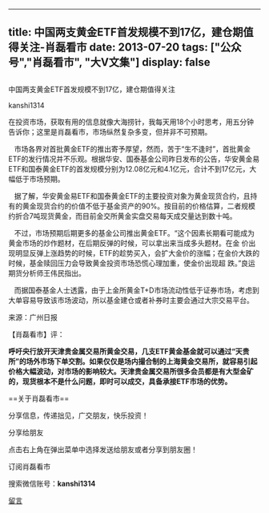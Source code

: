 
---
title:  中国两支黄金ETF首发规模不到17亿，建仓期值得关注-肖磊看市
date: 2013-07-20
tags: ["公众号","肖磊看市", "大V文集"]
display: false
---


## 



中国两支黄金ETF首发规模不到17亿，建仓期值得关注




kanshi1314




在投资市场，获取有用的信息就像大海捞针，我每天用18个小时思考，用五分钟告诉你；这里是肖磊看市，市场纵然复杂多变，但并非不可预期。


 &nbsp; &nbsp;市场各界对首批黄金ETF的推出寄予厚望，然而，苦于“生不逢时”，首批黄金ETF的发行情况并不乐观。根据华安、国泰基金公司昨日发布的公告，华安黄金易ETF和国泰黄金ETF的首发规模分别为12.08亿元和4.1亿元，合计不到17亿元，大幅低于市场预期。 

 &nbsp; &nbsp;据了解，华安黄金易ETF和国泰黄金ETF的主要投资对象为黄金现货合约，且持有的黄金现货合约的价值不低于基金资产的90%。按目前的价格估算，二者规模约折合7吨现货黄金，而目前金交所黄金实盘交易每天成交量达到数十吨。

 &nbsp; &nbsp;不过，市场预期后期更多的基金公司推出黄金ETF。“这个因素长期看可能成为黄金市场的炒作题材，在后期反弹的时候，可以拿出来当成多头题材。在金 价出现明显反弹上涨趋势的时候，ETF的趁势买入，会扩大金价的涨幅；在金价大跌的时候，基金赎回压力会导致黄金投资市场恐慌心理加重，使金价出现超 跌。”良运期货分析师王伟民指出。

 &nbsp; &nbsp;而据国泰基金人士透露，由于上金所黄金T+D市场流动性低于证券市场，考虑到大单容易导致该市场波动，所以基金建仓或者补券时主要会通过大宗交易平台。 &nbsp;

来源：广州日报



【肖磊看市】评：

**呼吁央行放开天津贵金属交易所黄金交易，几支ETF黄金基金就可以通过“天贵所”的场外市场下单交割。如果仅仅是场内撮合制的上海黄金交易所，就容易引起 价格大幅波动，对市场的影响较大。天津贵金属交易所很多会员都是有大型金矿的，现货根本不是什么问题，即时可以成交，具备承接ETF市场的优势。**





==关于肖磊看市== 

分享信息，传递拙见，广交朋友，快乐投资！



分享给朋友

点击右上角在弹出菜单中选择发送给朋友或者分享到朋友圈！　



订阅肖磊看市

搜索微信账号：**kanshi1314**











[留言](javascript:;)


